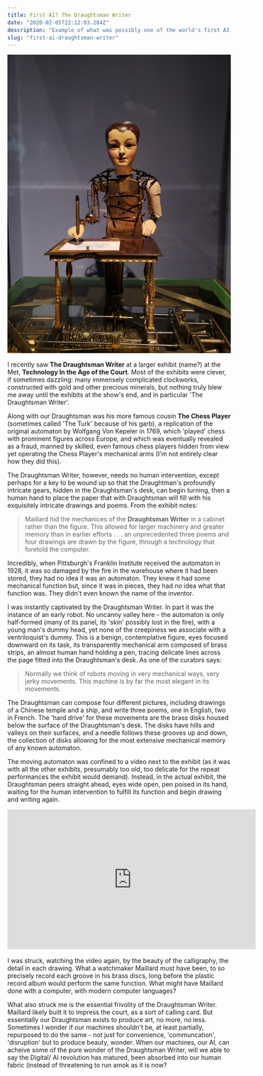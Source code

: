 ```yaml
---
title: First AI? The Draughtsman Writer
date: "2020-02-05T22:12:03.284Z"
description: "Example of what was possibly one of the world's first AI: The Draughtsman Writer"
slug: "first-ai-draughtsman-writer"
---
```


![The Draughtsman Writer](./draughtsman_writer.jpg)

<!-- <img align="center" width="100%" height="auto" src="draughtsman_writer.jpg"> -->

I recently saw **The Draughtsman Writer** at a larger exhibit (name?) at the Met, **Technology In the Age of the Court**. Most of the exhibits were clever, if sometimes dazzling: many immensely complicated clockworks, constructed with gold and other precious minerals, but nothing truly blew me away until the exhibits at the show's end, and in particular 'The Draughtsman Writer'. 

Along with our Draughtsman was his more famous cousin **The Chess Player** (sometimes called 'The Turk' because of his garb), a replication of the original automaton by Wolfgang Von Kepeler in 1769, which 'played' chess with prominent figures across Europe, and which was eventually revealed as a fraud, manned by skilled, even famous chess players hidden from view yet operating the Chess Player's mechanical arms (I'm not entirely clear how they did this). 

The Draughtsman Writer, however, needs no human intervention, except perhaps for a key to be wound up so that the Draughtman's profoundly intricate gears, hidden in the Draughtsman's desk, can begin turning, then a human hand to place the paper that with Draughtsman will fill with his exquisitely intricate drawings and poems. From the exhibit notes: 

>  Maillard hid the mechanices of the **Draughtsman Writer** in a cabinet rather than the figure. This allowed for larger machinery and greater memory than in earlier efforts . . . an unprecedented three poems and four drawings are drawn by the figure, through a technology that foretold the computer.

Incredibly, when Pittsburgh's Franklin Institute received the automaton in 1928, it was so damaged by the fire in the warehouse where it had been stored, they had no idea it was an automaton. They knew it had some mechanical function but, since it was in pieces, they had no idea what that function was. They didn't even known the name of the inventor. 

I was instantly captivated by the Draughtsman Writer. In part it was the instance of an early robot. No uncanny valley here - the automaton is only half-formed (many of its panel, its 'skin' possibly lost in the fire), with a young man's dummy head, yet none of the creepiness we associate with a ventriloquist's dummy. This is a benign, contemplative figure, eyes focused downward on its task, its transparently mechanical arm composed of brass strips, an almost human hand holding a pen, tracing delicate lines across the page fitted into the Draughtsman's desk. As one of the curators says: 

> Normally we think of robots moving in very mechanical ways, very jerky movements. This machine is by far the most elegant in its movements.

The Draughtsman can compose four different pictures, including drawings of a Chinese temple and a ship, and write three poems, one in English, two in French. The 'hard drive' for these movements are the brass disks housed below the surface of the Draughtsman's desk. The disks have hills and valleys on their surfaces, and a needle follows these grooves up and down, the collection of disks allowing for the most extensive mechanical memory of any known automaton. 

The moving automaton was confined to a video next to the exhibit (as it was with all the other exhibits, presumably too old, too delicate for the repeat performances the exhibit would demand). Instead, in the actual exhibit, the Draughtsman peers straight ahead, eyes wide open, pen poised in its hand, waiting for the human intervention to fulfill its function and begin drawing and writing again. 

<iframe width="560" height="315" src="https://www.youtube.com/embed/7ZiH7oF3OMM" frameborder="0" allow="accelerometer; encrypted-media; gyroscope; picture-in-picture" allowfullscreen></iframe>

I was struck, watching the video again, by the beauty of the calligraphy, the detail in each drawing. What a watchmaker Maillard must have been, to so precisely record each groove in his brass discs, long before the plastic record album would perform the same function. What might have Maillard done with a computer, with modern computer languages? 

What also struck me is the essential frivolity of the Draughtsman Writer. Maillard likely built it to impress the court, as a sort of calling card. But essentially our Draughtsman exists to produce art, no more, no less. Sometimes I wonder if our machines shouldn't be, at least partially, repurposed to do the same - not just for convenience, 'communcation', 'disruption' but to produce beauty, wonder. When our machines, our AI, can acheive some of the pure wonder of the Draughtsman Writer, will we able to say the Digital/ AI revolution has matured, been absorbed into our human fabric (instead of threatening to run amok as it is now? 

